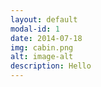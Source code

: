 ```yaml
---
layout: default
modal-id: 1
date: 2014-07-18
img: cabin.png
alt: image-alt
description: Hello
---
```

